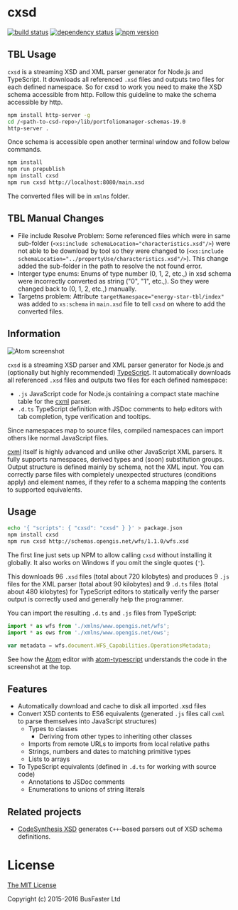 cxsd
====

[![build status](https://travis-ci.org/charto/cxsd.svg?branch=master)](http://travis-ci.org/charto/cxsd)
[![dependency status](https://david-dm.org/charto/cxsd.svg)](https://david-dm.org/charto/cxsd)
[![npm version](https://img.shields.io/npm/v/cxsd.svg)](https://www.npmjs.com/package/cxsd)

TBL Usage
-----

`cxsd` is a streaming XSD and XML parser generator for Node.js and TypeScript. It downloads all referenced `.xsd` files and outputs two files for each defined namespace. So for cxsd to work you need to make the XSD schema accessible from http. Follow this guideline to make the schema accessible by http.

```bash
npm install http-server -g
cd /<path-to-csd-repo>/lib/portfoliomanager-schemas-19.0
http-server .
```

Once schema is accessible open another terminal window and follow below commands.

```bash
npm install
npm run prepublish
npm install cxsd
npm run cxsd http://localhost:8080/main.xsd
```

The converted files will be in `xmlns` folder.

TBL Manual Changes
-----

- File include Resolve Problem: Some referenced files which were in same sub-folder (`<xs:include schemaLocation="characteristics.xsd"/>`) were not able to be download by tool so they were changed to (`<xs:include schemaLocation="../propertyUse/characteristics.xsd"/>`). This change added the sub-folder in the path to resolve the not found error.
- Interger type enums: Enums of type number (0, 1, 2, etc.,) in xsd schema were incorrectly converted as string ("0", "1", etc.,). So they were changed back to (0, 1, 2, etc.,) manually.
- Targetns problem: Attribute `targetNamespace="energy-star-tbl/index"` was added to `xs:schema` in `main.xsd` file to tell `cxsd` on where to add the converted files.

Information
-----

![Atom screenshot](src/screenshot.png)

`cxsd` is a streaming XSD parser and XML parser generator for Node.js and
(optionally but highly recommended) [TypeScript](http://www.typescriptlang.org/).
It automatically downloads all referenced `.xsd` files and outputs two files for each defined namespace:

- `.js` JavaScript code for Node.js containing a compact state machine table for the [cxml](https://github.com/charto/cxml) parser.
- `.d.ts` TypeScript definition with JSDoc comments to help editors with tab completion, type verification and tooltips.

Since namespaces map to source files, compiled namespaces can import others like normal JavaScript files.

[cxml](https://github.com/charto/cxml) itself is highly advanced and unlike other JavaScript XML parsers.
It fully supports namespaces, derived types and (soon) substitution groups.
Output structure is defined mainly by schema, not the XML input.
You can correctly parse files with completely unexpected structures (conditions apply) and element names,
if they refer to a schema mapping the contents to supported equivalents.

Usage
-----

```bash
echo '{ "scripts": { "cxsd": "cxsd" } }' > package.json
npm install cxsd
npm run cxsd http://schemas.opengis.net/wfs/1.1.0/wfs.xsd
```

The first line just sets up NPM to allow calling `cxsd` without installing it globally. It also works on Windows if you omit the single quotes (`'`).

This downloads 96 `.xsd` files (total about 720 kilobytes) and produces 9 `.js` files for the XML parser (total about 90 kilobytes)
and 9 `.d.ts` files (total about 480 kilobytes) for TypeScript editors to statically verify the parser output is correctly used and generally help the programmer.

You can import the resulting `.d.ts` and `.js` files from TypeScript:

```TypeScript
import * as wfs from './xmlns/www.opengis.net/wfs';
import * as ows from './xmlns/www.opengis.net/ows';

var metadata = wfs.document.WFS_Capabilities.OperationsMetadata;
```

See how the [Atom](https://atom.io/) editor with [atom-typescript](https://atom.io/packages/atom-typescript) understands the code in the screenshot at the top.

Features
--------

- Automatically download and cache to disk all imported .xsd files
- Convert XSD contents to ES6 equivalents (generated `.js` files call `cxml` to parse themselves into JavaScript structures)
  - Types to classes
    - Deriving from other types to inheriting other classes
  - Imports from remote URLs to imports from local relative paths
  - Strings, numbers and dates to matching primitive types
  - Lists to arrays
- To TypeScript equivalents (defined in `.d.ts` for working with source code)
  - Annotations to JSDoc comments
  - Enumerations to unions of string literals

Related projects
----------------

- [CodeSynthesis XSD](http://codesynthesis.com/projects/xsd/) generates `C++`-based parsers out of XSD schema definitions.

License
=======

[The MIT License](https://raw.githubusercontent.com/charto/cxsd/master/LICENSE)

Copyright (c) 2015-2016 BusFaster Ltd
